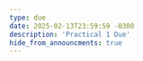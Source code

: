 ```yaml
---
type: due
date: 2025-02-13T23:59:59 -0300
description: 'Practical 1 Due'
hide_from_announcments: true
---
```

